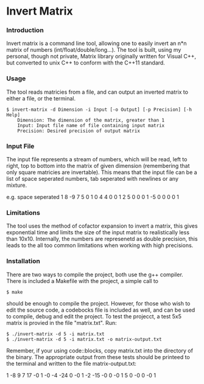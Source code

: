 # Invert Matrix

### Introduction
Invert matrix is a command line tool, allowing one to easily invert an n*n matrix of numbers (int/float/double/long...).
The tool is built, using my personal, though not private, Matrix library originally written for Visual C++, but converted to unix C++ to conform with the C++11 standard.

### Usage
The tool reads matricies from a file, and can output an inverted matrix to either a file, or the terminal.

    $ invert-matrix -d Dimension -i Input [-o Output] [-p Precision] [-h Help]
        Dimension: The dimension of the matrix, greater than 1
        Input: Input file name of file containing input matrix
        Precision: Desired precision of output matrix

### Input File
The input file represents a stream of numbers, which will be read, left to right, top to bottom into the matrix of given dimension (remembering that only square matricies are invertable). This means that the input file can be a list of space seperated numbers, tab seperated with newlines or any mixture.

e.g. space seperated
1 8 -9 7 5 0 1 0 4 4 0 0 1 2 5 0 0 0	1 -5 0 0 0 0 1

### Limitations
The tool uses the method of cofactor expansion to invert a matrix, this gives exponential time and limits the size of the input matrix to realistically less than 10x10. Internally, the numbers are represenetd as double precision, this leads to the all too common limitations when working with high precisions.

### Installation
There are two ways to compile the project, both use the g++ compiler. There is included a Makefile with the project, a simple call to 

    $ make
 should be enough to compile the project.
 However, for those who wish to edit the source code, a codebocks file is included as well, and can be used to compile, debug and edit the project.
To test the projecct, a test 5x5 matrix is provied in the file "matrix.txt". Run:
 
    $ ./invert-matrix -d 5 -i matrix.txt
    $ ./invert-matrix -d 5 -i matrix.txt -o matrix-output.txt
Remember, if your using code::blocks, copy matrix.txt into the directory of the binary.
The appropriate output from these tests should be printeed to the terminal and written to the file matrix-output.txt:

1 -8 9 7 17
-0 1 -0 -4 -24
0 -0 1 -2 -15
-0 0 -0 1 5
0 -0 0 -0 1	

